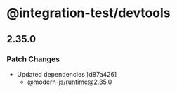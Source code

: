 # @integration-test/devtools

## 2.35.0

### Patch Changes

- Updated dependencies [d87a426]
  - @modern-js/runtime@2.35.0
